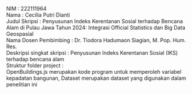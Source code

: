NIM : 222111964 <br>
Nama : Cecilia Putri Dianti <br>
Judul Skripsi : Penyusunan Indeks Kerentanan Sosial terhadap Bencana Alam di Pulau Jawa Tahun 2024: Integrasi Official Statistics dan Big Data Geospasial<br>
Nama Dosen Pembimbing :  Dr. Tiodora Hadumaon Siagian, M. Pop. Hum. Res.<br>
Deskripsi singkat skripsi : Penyusunan Indeks Kerentanan Sosial (IKS) terhadap bencana alam<br>
Struktur folder project : <br>
OpenBuildings.js merupakan kode program untuk memperoleh variabel kepadatan bangunan,
Dataset merupakan dataset yang digunakan dalam penelitian ini
